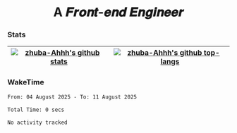 <h1 align="center">A 𝑭𝒓𝒐𝒏𝒕-𝒆𝒏𝒅 𝑬𝒏𝒈𝒊𝒏𝒆𝒆𝒓</h1>

### Stats

| <a href="https://github.com/zhuba-Ahhh"><img align="center" src="https://github-readme-stats.vercel.app/api?username=zhuba-Ahhh&hide_title=true&hide_border=true&show_icons=trueline_height=21&text_color=000&icon_color=000&bg_color=0,ea6161,ffc64d,fffc4d,52fa5a&theme=graywhite" alt="zhuba-Ahhh's github stats" /> </a> | <a href="https://github.com/zhuba-Ahhh"><img align="center" src="https://github-readme-stats.vercel.app/api/top-langs/?username=zhuba-Ahhh&hide_title=true&hide_border=true&layout=compact&hide_border=true&show_icons=trueline_height=40&text_color=000&icon_color=000&bg_color=0,ea6161,ffc64d,fffc4d,52fa5a&theme=graywhite&langs_count=6" alt="zhuba-Ahhh's github top-langs"/> </a> |
| ------------- | ------------- |

### WakeTime

<!--START_SECTION:waka-->

```txt
From: 04 August 2025 - To: 11 August 2025

Total Time: 0 secs

No activity tracked
```

<!--END_SECTION:waka-->
